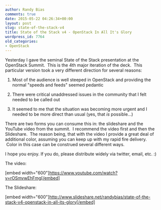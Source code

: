 ```yaml
---
author: Randy Bias
comments: true
date: 2015-05-22 04:26:34+00:00
layout: post
slug: state-of-the-stack-v4
title: State of the Stack v4 - OpenStack In All It's Glory
wordpress_id: 7764
old_categories:
- OpenStack
---
```





Yesterday I gave the seminal State of the Stack presentation at the OpenStack Summit.  This is the 4th major iteration of the deck.  This particular version took a very different direction for several reasons:





	
  1. Most of the audience is well steeped in OpenStack and providing the normal "speeds and feeds" seemed pedantic

	
  2. There were critical unaddressed issues in the community that I felt needed to be called out

	
  3. It seemed to me that the situation was becoming more urgent and I needed to be more direct than usual (yes, that *is* possible...)




There are two forms you can consume this in: the slideshare and the YouTube video from the summit.  I recommend the video first and then the Slideshare.  The reason being, that with the video I provide a great deal of additional color, assuming you can keep up with my rapid fire delivery.  Color in this case can be construed several different ways.




I hope you enjoy. If you do, please distribute widely via twitter, email, etc. :)




The video:




[embed width="600"]https://www.youtube.com/watch?v=rOSmvwEhFmg[/embed]




The Slideshare:




[embed width="600"]http://www.slideshare.net/randybias/state-of-the-stack-v4-openstack-in-all-its-glory[/embed]



